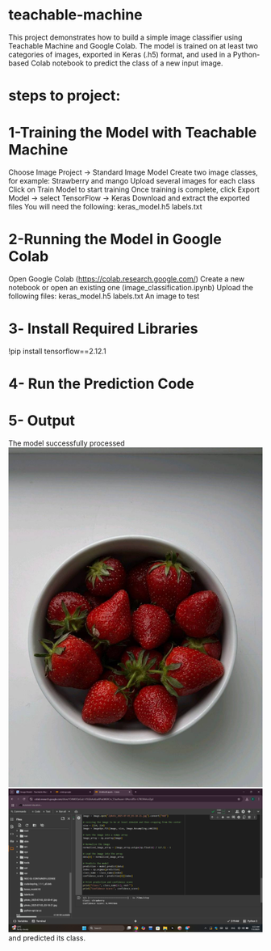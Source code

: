 # teachable-machine
This project demonstrates how to build a simple image classifier using Teachable Machine and Google Colab.
The model is trained on at least two categories of images, exported in Keras (.h5) format, and used in a Python-based Colab notebook to predict the class of a new input image.
# steps to project:
# 1-Training the Model with Teachable Machine
Choose Image Project → Standard Image Model
Create two image classes, for example:  Strawberry and mango 
 Upload several images for each class
 Click on Train Model to start training
 Once training is complete, click Export Model → select TensorFlow → Keras
 Download and extract the exported files
You will need the following:
keras_model.h5
 labels.txt
 # 2-Running the Model in Google Colab
 Open Google Colab (https://colab.research.google.com/)
 Create a new notebook or open an existing one (image_classification.ipynb)
 Upload the following files:
 keras_model.h5
 labels.txt
 An image to test
 # 3- lnstall Required Libraries
 !pip install tensorflow==2.12.1
 # 4- Run the Prediction Code 
 # 5- Output 
 The model successfully processed ![Test2](Test2.jpg)
 ![out](out.png) and predicted its class.
